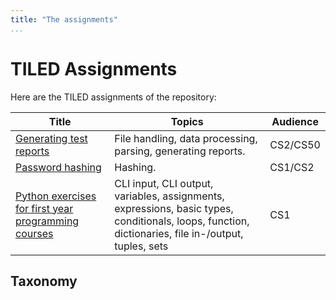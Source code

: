 ```yaml
---
title: "The assignments"
...
```


# TILED Assignments

Here are the TILED assignments of the repository:

| **Title** | **Topics** | **Audience** |
|---|---|---|
| [Generating test reports](../nifties/2022/nifty2022.md) | File handling, data processing, parsing, generating reports. | CS2/CS50 |
| [Password hashing](passwordhashing/index.md) | Hashing. | CS1/CS2 |
| [Python exercises for first year programming courses](exercises_for_first_year_courses/index.md) | CLI input, CLI output, variables, assignments, expressions, basic types, conditionals, loops, function, dictionaries, file in-/output, tuples, sets | CS1 |

## Taxonomy

